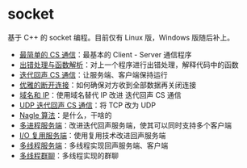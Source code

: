 # socket
基于 C++ 的 socket 编程。目前仅有 Linux 版，Windows 版随后补上。

- [最简单的 CS 通信](./basic/README.md)：最基本的 Client - Server 通信程序
- [出错处理与函数解析](./error/README.md)：对上一个程序进行出错处理，解释代码中的函数
- [迭代回声 CS 通信](./loop/README.md)：让服务端、客户端保持运行
- [优雅的断开连接](./elegantClose/README.md)：如何确保对方收到全部数据再关闭连接
- [域名和 IP](./dns/README.md)：使用域名替代 IP 改进 迭代回声 CS 通信
- [UDP 迭代回声 CS 通信](./udp/README.md)：将 TCP 改为 UDP
- [Nagle 算法](./nagle/README.md)：是什么，干啥的
- [多进程服务端](./fork/README.md)：改进迭代回声服务端，使其可以同时支持多个客户端
- [I/O 复用服务端](./select-epoll/README.md)：使用复用技术改进回声服务端
- [多线程服务端](./thread/README.md)：多线程实现回声服务端、客户端
- [多线程群聊](./groupchat/README.md)：多线程实现的群聊
